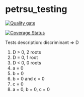 # petrsu_testing
[![Quality gate](https://sonarcloud.io/api/project_badges/quality_gate?project=ChillMachine_petrsu_testing)](https://sonarcloud.io/summary/new_code?id=ChillMachine_petrsu_testing)


[![Coverage Status](https://coveralls.io/repos/github/ChillMachine/petrsu_testing/badge.svg?branch=main)](https://coveralls.io/github/ChillMachine/petrsu_testing?branch=main)


Tests description:
discriminant => D
1. D > 0, 2 roots
2. D = 0, 1 root
3. D < 0, 0 roots
4. a = 0
5. b = 0
6. b = 0 and c = 0
7. c = 0
8. a = 0, b = 0, c = 0
